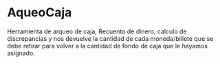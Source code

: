 # AqueoCaja
Herramienta de arqueo de caja,
Recuento de dinero, calculo de discrepancias y nos devuelve la cantidad de cada moneda/billete que se debe retirar para volver a la cantidad de fondo de caja que le hayamos asignado.

